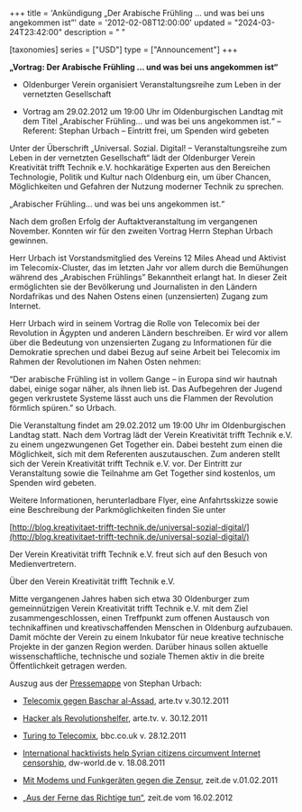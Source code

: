 +++
title = 'Ankündigung „Der Arabische Frühling … und was bei uns angekommen ist”'
date = '2012-02-08T12:00:00'
updated = "2024-03-24T23:42:00"
description = " "

[taxonomies]
series = ["USD"]
type = ["Announcement"]
+++

**„Vortrag: Der Arabische Frühling … und was bei uns angekommen ist“**

- Oldenburger Verein organisiert Veranstaltungsreihe zum
  Leben in der vernetzten Gesellschaft

- Vortrag am 29.02.2012 um 19:00 Uhr im Oldenburgischen
  Landtag mit dem Titel „Arabischer Frühling… und was bei uns
  angekommen ist.“ – Referent: Stephan Urbach – Eintritt frei, um
  Spenden wird gebeten

Unter der Überschrift „Universal. Sozial. Digital! – Veranstaltungsreihe zum Leben in der vernetzten Gesellschaft“ lädt
der Oldenburger Verein Kreativität trifft Technik e.V. hochkarätige Experten aus den Bereichen Technologie, Politik und
Kultur nach Oldenburg ein, um über Chancen, Möglichkeiten und Gefahren der Nutzung moderner Technik zu sprechen.

„Arabischer Frühling… und was bei uns angekommen ist.“

Nach dem großen Erfolg der Auftaktveranstaltung im vergangenen November. Konnten wir für den zweiten Vortrag Herrn
Stephan Urbach gewinnen.

Herr Urbach ist Vorstandsmitglied des Vereins 12 Miles Ahead und Aktivist im Telecomix-Cluster, das im letzten Jahr vor
allem durch die Bemühungen während des „Arabischen Frühlings” Bekanntheit erlangt hat. In dieser Zeit ermöglichten sie
der Bevölkerung und Journalisten in den Ländern Nordafrikas und des Nahen Ostens einen (unzensierten) Zugang zum
Internet.

Herr Urbach wird in seinem Vortrag die Rolle von Telecomix bei der Revolution in Ägypten und anderen Ländern
beschreiben. Er wird vor allem über die Bedeutung von unzensierten Zugang zu Informationen für die Demokratie sprechen
und dabei Bezug auf seine Arbeit bei Telecomix im Rahmen der Revolutionen im Nahen Osten nehmen:

“Der arabische Frühling ist in vollem Gange – in Europa sind wir hautnah dabei, einige sogar näher, als ihnen lieb ist.
Das Aufbegehren der Jugend gegen verkrustete Systeme lässt auch uns die Flammen der Revolution förmlich spüren.” so
Urbach.

Die Veranstaltung findet am 29.02.2012 um 19:00 Uhr im Oldenburgischen Landtag statt. Nach dem Vortrag lädt der Verein
Kreativität trifft Technik e.V. zu einem ungezwungenen Get Together ein. Dabei besteht zum einen die Möglichkeit, sich
mit dem Referenten auszutauschen. Zum anderen stellt sich der Verein Kreativität trifft Technik e.V. vor. Der Eintritt
zur Veranstaltung sowie die Teilnahme am Get Together sind kostenlos, um Spenden wird gebeten.

Weitere Informationen, herunterladbare Flyer, eine
Anfahrtsskizze sowie eine Beschreibung der Parkmöglichkeiten
finden Sie unter

[http://blog.kreativitaet-trifft-technik.de/universal-sozial-digital/](http://blog.kreativitaet-trifft-technik.de/universal-sozial-digital/)

Der Verein Kreativität trifft Technik e.V. freut sich auf den Besuch von Medienvertretern.

Über den Verein Kreativität trifft Technik e.V.

Mitte vergangenen Jahres haben sich etwa 30 Oldenburger zum gemeinnützigen Verein Kreativität trifft Technik e.V. mit
dem Ziel zusammengeschlossen, einen Treffpunkt zum offenen Austausch von technikaffinen und kreativschaffenden Menschen
in Oldenburg aufzubauen. Damit möchte der Verein zu einem Inkubator für neue kreative technische Projekte in der ganzen
Region werden. Darüber hinaus sollen aktuelle wissenschaftliche, technische und soziale Themen aktiv in die breite
Öffentlichkeit getragen werden.

Auszug aus der [Pressemappe](http://stephanurbach.de/medienundvortraege) von Stephan Urbach:

- [Telecomix gegen Baschar al-Assad](http://www.arte.tv/de/Telecomix-gegen-Baschar-al-Assad/6300170.html), arte.tv
  v.30.12.2011

- [Hacker als Revolutionshelfer](http://www.arte.tv/de/Der-Krieg-um-das-Internet-_E2_80_93-Hacker-als-Revolutionshelfer/6299208.html),
  arte.tv. v. 30.12.2011

- [Turing to Telecomix](http://www.bbc.co.uk/blogs/outriders/2011/12/turing_to_telecomix.shtml), bbc.co.uk v.
  28.12.2011

- [International hacktivists help Syrian citizens circumvent Internet censorship](http://www.dw-world.de/dw/article/0,,15324784,00.html),
  dw-world.de v. 18.08.2011

- [Mit Modems und Funkgeräten gegen die Zensur](http://www.zeit.de/digital/internet/2011-02/aegypten-funk-netzsperre),
  zeit.de v.01.02.2011

- [„Aus der Ferne das Richtige tun“](http://www.zeit.de/politik/ausland/2012-02/syrien-aktivisten-urbach), zeit.de vom
  16.02.2012


